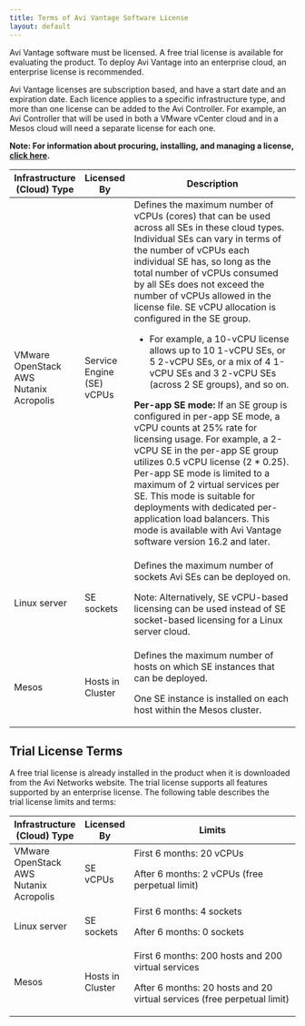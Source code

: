 ```yaml
---
title: Terms of Avi Vantage Software License
layout: default
---
```

Avi Vantage software must be licensed. A free trial license is available for evaluating the product. To deploy Avi Vantage into an enterprise cloud, an enterprise license is recommended.

Avi Vantage licenses are subscription based, and have a start date and an expiration date. Each licence applies to a specific infrastructure type, and more than one license can be added to the Avi Controller. For example, an Avi Controller that will be used in both a VMware vCenter cloud and in a Mesos cloud will need a separate license for each one.

**Note: For information about procuring, installing, and managing a license, <a href="/avi-vantage-license-management/">click here</a>.**
<table class="table"> 
 <thead> 
  <tr> 
   <th>Infrastructure (Cloud) Type</th> 
   <th>Licensed By</th> 
   <th width="60%">Description</th> 
  </tr> 
 </thead> 
 <tbody> 
  <tr> 
   <td>VMware<br> OpenStack<br> AWS<br> Nutanix Acropolis</td> 
   <td>Service Engine (SE) vCPUs</td> 
   <td>Defines the maximum number of vCPUs (cores) that can be used across all SEs in these cloud types. Individual SEs can vary in terms of the number of vCPUs each individual SE has, so long as the total number of vCPUs consumed by all SEs does not exceed the number of vCPUs allowed in the license file. SE vCPU allocation is configured in the SE group.<p></p> 
    <ul> 
     <li>For example, a 10-vCPU license allows up to 10 1-vCPU SEs, or 5 2-vCPU SEs, or a mix of 4 1-vCPU SEs and 3 2-vCPU SEs (across 2 SE groups), and so on.</li> 
    </ul> <p><strong>Per-app SE mode:</strong> If an SE group is configured in per-app SE mode, <span style="font-weight: 400;">a vCPU counts at 25% rate for licensing usage. For example, a 2-vCPU SE in the per-app SE group utilizes 0.5 vCPU license (2 * 0.25). Per-app SE mode is limited to a maximum of 2 virtual services per SE. This mode is suitable for deployments with dedicated per-application load balancers. This mode is available with Avi Vantage software version 16.2 and later.</span></p></td> 
  </tr> 
  <tr> 
   <td>Linux server</td> 
   <td>SE sockets</td> 
   <td>Defines the maximum number of sockets Avi SEs can be deployed on.<p></p> <p>Note: Alternatively, SE vCPU-based licensing can be used instead of SE socket-based licensing for a Linux server cloud.</p></td> 
  </tr> 
  <tr> 
   <td>Mesos</td> 
   <td>Hosts in Cluster</td> 
   <td>Defines the maximum number of hosts on which SE instances that can be deployed.<p></p> <p>One SE instance is installed on each host within the Mesos cluster.</p></td> 
  </tr> 
 </tbody> 
</table>

## Trial License Terms

A free trial license is already installed in the product when it is downloaded from the Avi Networks website. The trial license supports all features supported by an enterprise license. The following table describes the trial license limits and terms:
<table class="table"> 
 <thead> 
  <tr> 
   <th>Infrastructure (Cloud) Type</th> 
   <th>Licensed By</th> 
   <th width="60%">Limits</th> 
  </tr> 
 </thead> 
 <tbody> 
  <tr> 
   <td>VMware<br> OpenStack<br> AWS<br> Nutanix Acropolis</td> 
   <td>SE vCPUs</td> 
   <td>First 6 months: 20 vCPUs<p></p> <p>After 6 months: 2 vCPUs (free perpetual limit)</p></td> 
  </tr> 
  <tr> 
   <td>Linux server</td> 
   <td>SE sockets</td> 
   <td>First 6 months: 4 sockets<p></p> <p>After 6 months: 0 sockets</p> <p> </p></td> 
  </tr> 
  <tr> 
   <td>Mesos</td> 
   <td>Hosts in Cluster</td> 
   <td>First 6 months: 200 hosts and 200 virtual services<p></p> <p>After 6 months: 20 hosts and 20 virtual services (free perpetual limit)</p></td> 
  </tr> 
 </tbody> 
</table>